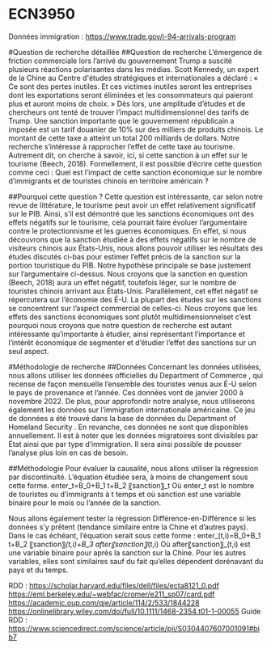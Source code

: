 # ECN3950

Données immigration : https://www.trade.gov/i-94-arrivals-program

#Question de recherche détaillée
##Question de recherche
L’émergence de friction commerciale lors l’arrivé du gouvernement Trump a suscité plusieurs réactions polarisantes dans les médias. Scott Kennedy, un expert de la Chine au Centre d'études stratégiques et internationales a déclaré : « Ce sont des pertes inutiles. Et ces victimes inutiles seront les entreprises dont les exportations seront éliminées et les consommateurs qui paieront plus et auront moins de choix. » Dès lors, une amplitude d’études et de chercheurs ont tenté de trouver l’impact multidimensionnel des tarifs de Trump. Une sanction importante que le gouvernement républicain a imposée est un tarif douanier de 10% sur des milliers de produits chinois. Le montant de cette taxe a atteint un total 200 milliards de dollars. Notre recherche s’intéresse à rapprocher l’effet de cette taxe au tourisme. Autrement dit, on cherche à savoir, ici, si cette sanction à un effet sur le tourisme (Beech, 2018). Formellement, il est possible d’écrire cette question comme ceci :
Quel est l’impact de cette sanction économique sur le nombre d’immigrants et de touristes
chinois en territoire américain ?

##Pourquoi cette question ?
Cette question est intéressante, car selon notre revue de littérature, le tourisme peut avoir un effet relativement significatif sur le PIB. Ainsi, s’il est démontré que les sanctions économiques ont des effets négatifs sur le tourisme, cela pourrait faire évoluer l’argumentaire contre le protectionnisme et les guerres économiques. En effet, si nous découvrons que la sanction étudiée à des effets négatifs sur le nombre de visiteurs chinois aux États-Unis, nous allons pouvoir utiliser les résultats des études discutés ci-bas pour estimer l’effet précis de la sanction sur la portion touristique du PIB. 
Notre hypothèse principale se base justement sur l’argumentaire ci-dessus. Nous croyons que la sanction en question (Beech, 2018) aura un effet négatif, toutefois léger, sur le nombre de touristes chinois arrivant aux États-Unis. Parallèlement, cet effet négatif se répercutera sur l’économie des É-U.
La plupart des études sur les sanctions se concentrent sur l’aspect commercial de celles-ci. Nous croyons que les effets des sanctions économiques sont plutôt multidimensionnelset c’est pourquoi nous croyons que notre question de recherche est autant intéressante qu’importante à étudier, ainsi représentant l’importance et l’intérêt économique de segmenter et d’étudier l’effet des sanctions sur un seul aspect.       

#Méthodologie de recherche
##Données
Concernant les données utilisées, nous allons utiliser les données officielles du Department of
Commerce , qui recense de façon mensuelle l’ensemble des touristes venus aux É-U selon le pays de provenance et l’année. Ces données vont de janvier 2000 à novembre 2022. De plus, pour approfondir notre analyse, nous utiliserons également les données sur l’immigration internationale américaine. Ce jeu de données a été trouvé dans la base de données du Department of Homeland Security . En revanche, ces données ne sont que disponibles annuellement. Il est à noter que les données migratoires sont divisibles par État ainsi que par type d’immigration. Il sera ainsi possible de pousser l’analyse plus loin en cas de besoin.

##Méthodologie 
Pour évaluer la causalité, nous allons utiliser la régression par discontinuité. L’équation étudiée sera, à moins de changement sous cette forme.
enter_t=B_0+B_1 t+B_2 〖sanction〗_t
Où enter_t est le nombre de touristes ou d’immigrants à t temps et où sanction est une variable binaire pour le mois ou l’année de la sanction.

Nous allons également tester la régression Différence-en-Différence si les données s’y prêtent (tendance similaire entre la Chine et d’autres pays). Dans le cas échéant, l’équation serait sous cette forme :
enter_(t,i)=B_0+B_1 t+B_2 〖sanction〗_(t,i)+B_3 after〖sanction〗_(t,i)
Où after〖sanction〗_(t,i) est une variable binaire pour après la sanction sur la Chine. Pour les autres variables, elles sont similaires sauf du fait qu’elles dépendent dorénavant du pays et du temps.


RDD : https://scholar.harvard.edu/files/dell/files/ecta8121_0.pdf
https://eml.berkeley.edu/~webfac/cromer/e211_sp07/card.pdf
https://academic.oup.com/qje/article/114/2/533/1844228
https://onlinelibrary.wiley.com/doi/full/10.1111/1468-2354.t01-1-00055
Guide RDD : https://www.sciencedirect.com/science/article/pii/S0304407607001091#bib7 

